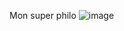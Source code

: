 Mon super philo 
![image](https://github.com/user-attachments/assets/bcabcf77-0e87-4a77-a4a4-bdfa21d66e2a)

